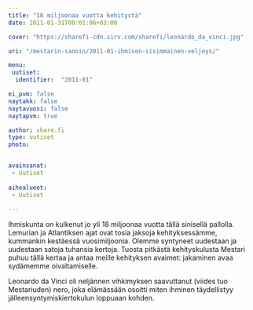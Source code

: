 ```yaml
---
title: "18 miljoonaa vuotta kehitystä"
date: 2011-01-31T00:01:06+03:00

cover: "https://sharefi-cdn.sirv.com/sharefi/leonardo_da_vinci.jpg"

uri: "/mestarin-sanoin/2011-01-ihmisen-sisimmainen-veljeys/"

menu:
 uutiset:
  identifier:  "2011-01"

ei_pvm: false
naytakk: false
naytavuosi: false
naytapvm: true

author: share.fi
type: uutiset
photo:


avainsanat:
 - Uutiset
 
aihealueet:
 - Uutiset
 
---
```

<p>Ihmiskunta on kulkenut jo yli 18 miljoonaa vuotta tällä sinisellä pallolla. Lemurian ja Atlantiksen ajat ovat tosia jaksoja kehityksessämme, kummankin kestäessä vuosimiljoonia. Olemme syntyneet uudestaan ja uudestaan satoja tuhansia kertoja. Tuosta pitkästä kehityskulusta Mestari puhuu tällä kertaa ja antaa meille kehityksen avaimet: jakaminen avaa sydämemme oivaltamiselle.</p>
<p>Leonardo da Vinci oli neljännen vihkimyksen saavuttanut (viides tuo Mestariuden) nero, joka elämässään osoitti miten ihminen täydellistyy jälleensyntymiskiertokulun loppuaan kohden.</p>